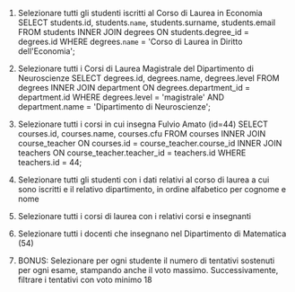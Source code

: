 1. Selezionare tutti gli studenti iscritti al Corso di Laurea in Economia
   SELECT students.id, students.`name`, students.surname, students.email
   FROM students
   INNER JOIN degrees
   ON students.degree_id = degrees.id
   WHERE degrees.`name` = 'Corso di Laurea in Diritto dell\'Economia';

2. Selezionare tutti i Corsi di Laurea Magistrale del Dipartimento di Neuroscienze
   SELECT degrees.id, degrees.name, degrees.level
   FROM degrees
   INNER JOIN department
   ON degrees.department_id = department.id
   WHERE degrees.level = 'magistrale' AND department.name = 'Dipartimento di Neuroscienze';

3. Selezionare tutti i corsi in cui insegna Fulvio Amato (id=44)
   SELECT courses.id, courses.name, courses.cfu
   FROM courses
   INNER JOIN course_teacher
   ON courses.id = course_teacher.course_id
   INNER JOIN teachers
   ON course_teacher.teacher_id = teachers.id
   WHERE teachers.id = 44;

4. Selezionare tutti gli studenti con i dati relativi al corso di laurea a cui sono iscritti e il relativo dipartimento, in ordine alfabetico per cognome e nome

5. Selezionare tutti i corsi di laurea con i relativi corsi e insegnanti

6. Selezionare tutti i docenti che insegnano nel Dipartimento di Matematica (54)

7. BONUS: Selezionare per ogni studente il numero di tentativi sostenuti per ogni esame, stampando anche il voto massimo. Successivamente, filtrare i tentativi con voto minimo 18
